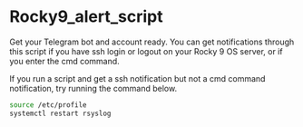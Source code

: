 # Rocky9_alert_script
Get your Telegram bot and account ready. You can get notifications through this script if you have ssh login or logout on your Rocky 9 OS server, or if you enter the cmd command.

If you run a script and get a ssh notification but not a cmd command notification, try running the command below.
```bash
source /etc/profile
systemctl restart rsyslog
```

